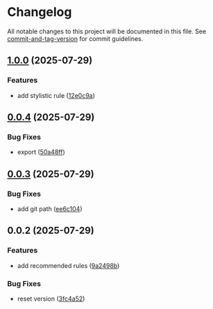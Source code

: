 # Changelog

All notable changes to this project will be documented in this file. See [commit-and-tag-version](https://github.com/absolute-version/commit-and-tag-version) for commit guidelines.

## [1.0.0](https://github.com/shiwaforce/eslint-plugin-shiwaforce/compare/v0.0.4...v1.0.0) (2025-07-29)


### Features

* add stylistic rule ([12e0c9a](https://github.com/shiwaforce/eslint-plugin-shiwaforce/commit/12e0c9ae220f83f2fc021727023b5d3aa7a62a44))

## [0.0.4](https://github.com/shiwaforce/eslint-plugin-shiwaforce/compare/v0.0.3...v0.0.4) (2025-07-29)


### Bug Fixes

* export ([50a48ff](https://github.com/shiwaforce/eslint-plugin-shiwaforce/commit/50a48ffe1ddbe36bf7f327de246799a27fe1f964))

## [0.0.3](https://github.com/shiwaforce/eslint-plugin-shiwaforce/compare/v0.0.2...v0.0.3) (2025-07-29)


### Bug Fixes

* add git path ([ee6c104](https://github.com/shiwaforce/eslint-plugin-shiwaforce/commit/ee6c1041a16ed0ad5feef34f73b6ff744e3557e5))

## 0.0.2 (2025-07-29)


### Features

* add recommended rules ([9a2498b](https://github.com/shiwaforce/eslint-plugin-shiwaforce/commit/9a2498bc90a7f7395efa25ae421ba56e16033478))


### Bug Fixes

* reset version ([3fc4a52](https://github.com/shiwaforce/eslint-plugin-shiwaforce/commit/3fc4a5205c62c98a8519317d4e2af2140d34cc4c))
